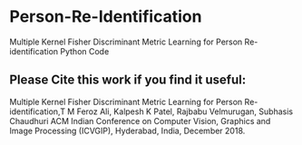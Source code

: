 # Person-Re-Identification
Multiple Kernel Fisher Discriminant Metric Learning for Person Re-identification Python Code

## Please Cite this work if you find it useful:
Multiple Kernel Fisher Discriminant Metric Learning for Person Re-identification,T M Feroz Ali, Kalpesh K Patel, Rajbabu Velmurugan, Subhasis Chaudhuri
ACM Indian Conference on Computer Vision, Graphics and Image Processing (ICVGIP), Hyderabad, India, December 2018.  
